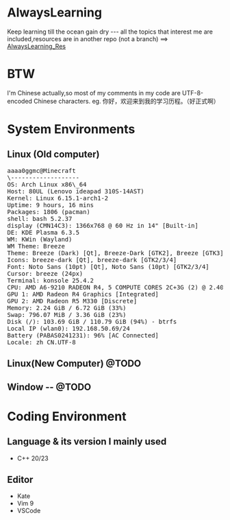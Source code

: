 # AlwaysLearning
Keep learning till the ocean gain dry --- all the topics that interest me are included,resources are in another repo (not a branch) ==> [AlwaysLearning_Res](https://github.com/aaaa0ggMC/AlwaysLearning_Res)

# BTW
I'm Chinese actually,so most of my comments in my code are UTF-8-encoded Chinese characters.
eg. 你好，欢迎来到我的学习历程。（好正式啊）


# System Environments
## Linux (Old computer)
<pre>
aaaa0ggmc@Minecraft
\-------------------
OS: Arch Linux x86\_64
Host: 80UL (Lenovo ideapad 310S-14AST)
Kernel: Linux 6.15.1-arch1-2
Uptime: 9 hours, 16 mins
Packages: 1806 (pacman)
shell: bash 5.2.37
display (CMN14C3): 1366x768 @ 60 Hz in 14" [Built-in]
DE: KDE Plasma 6.3.5
WM: KWin (Wayland)
WM Theme: Breeze
Theme: Breeze (Dark) [Qt], Breeze-Dark [GTK2], Breeze [GTK3]
Icons: breeze-dark [Qt], breeze-dark [GTK2/3/4]
Font: Noto Sans (10pt) [Qt], Noto Sans (10pt) [GTK2/3/4]
Cursor: breeze (24px)
Terminal: konsole 25.4.2
CPU: AMD A6-9210 RADEON R4, 5 COMPUTE CORES 2C+3G (2) @ 2.40 GHz
GPU 1: AMD Radeon R4 Graphics [Integrated]
GPU 2: AMD Radeon R5 M330 [Discrete]
Memory: 2.24 GiB / 6.72 GiB (33%)
Swap: 796.07 MiB / 3.36 GiB (23%)
Disk (/): 103.69 GiB / 110.79 GiB (94%) - btrfs
Local IP (wlan0): 192.168.50.69/24
Battery (PABAS0241231): 96% [AC Connected]
Locale: zh_CN.UTF-8
</pre>

## Linux(New Computer) @TODO

## Window -- @TODO


# Coding Environment
## Language & its version I mainly used
- C++ 20/23

## Editor
- Kate
- Vim 9
- VSCode

